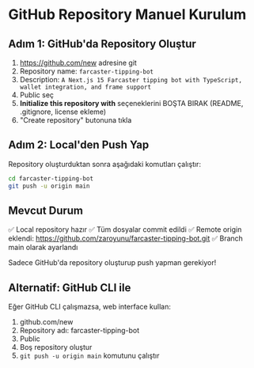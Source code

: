 # GitHub Repository Manuel Kurulum

## Adım 1: GitHub'da Repository Oluştur

1. https://github.com/new adresine git
2. Repository name: `farcaster-tipping-bot`
3. Description: `A Next.js 15 Farcaster tipping bot with TypeScript, wallet integration, and frame support`
4. Public seç
5. **Initialize this repository with** seçeneklerini BOŞTA BIRAK (README, .gitignore, license ekleme)
6. "Create repository" butonuna tıkla

## Adım 2: Local'den Push Yap

Repository oluşturduktan sonra aşağıdaki komutları çalıştır:

```bash
cd farcaster-tipping-bot
git push -u origin main
```

## Mevcut Durum

✅ Local repository hazır
✅ Tüm dosyalar commit edildi
✅ Remote origin eklendi: https://github.com/zaroyunu/farcaster-tipping-bot.git
✅ Branch main olarak ayarlandı

Sadece GitHub'da repository oluşturup push yapman gerekiyor!

## Alternatif: GitHub CLI ile

Eğer GitHub CLI çalışmazsa, web interface kullan:
1. github.com/new
2. Repository adı: farcaster-tipping-bot
3. Public
4. Boş repository oluştur
5. `git push -u origin main` komutunu çalıştır